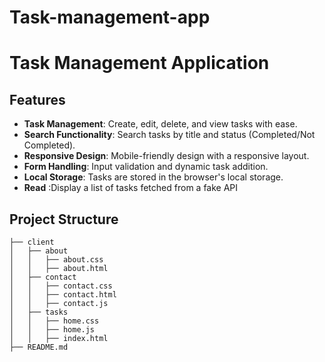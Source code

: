 # Task-management-app
# Task Management Application

## Features

- **Task Management**: Create, edit, delete, and view tasks with ease.
- **Search Functionality**: Search tasks by title and status (Completed/Not Completed).
- **Responsive Design**: Mobile-friendly design with a responsive layout.
- **Form Handling**: Input validation and dynamic task addition.
- **Local Storage**: Tasks are stored in the browser's local storage.
- **Read** :Display a list of tasks fetched from a fake API

## Project Structure

```plaintext
├── client
│   ├── about
│   │   ├── about.css
│   │   ├── about.html
│   ├── contact
│   │   ├── contact.css
│   │   ├── contact.html
│   │   ├── contact.js
│   ├── tasks
│   │   ├── home.css
│   │   ├── home.js
│   │   ├── index.html
├── README.md

